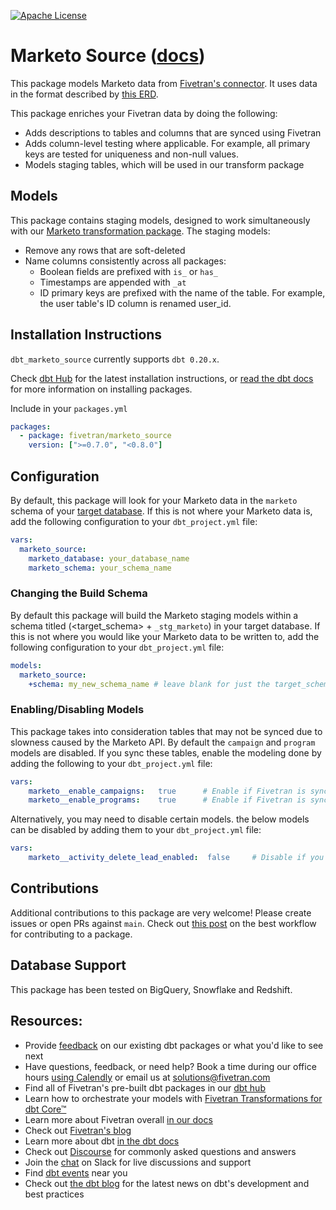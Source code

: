 [![Apache License](https://img.shields.io/badge/License-Apache%202.0-blue.svg)](https://opensource.org/licenses/Apache-2.0)
# Marketo Source ([docs](https://fivetran-dbt-marketo.netlify.app/#!/overview))

This package models Marketo data from [Fivetran's connector](https://fivetran.com/docs/applications/marketo). It uses data in the format described by [this ERD](https://fivetran.com/docs/applications/marketo#schema).

This package enriches your Fivetran data by doing the following:

* Adds descriptions to tables and columns that are synced using Fivetran
* Adds column-level testing where applicable. For example, all primary keys are tested for uniqueness and non-null values.
* Models staging tables, which will be used in our transform package

## Models

This package contains staging models, designed to work simultaneously with our [Marketo transformation package](https://github.com/fivetran/dbt_marketo). The staging models:

* Remove any rows that are soft-deleted
* Name columns consistently across all packages:
  * Boolean fields are prefixed with `is_` or `has_`
  * Timestamps are appended with `_at`
  * ID primary keys are prefixed with the name of the table. For example, the user table's ID column is renamed user_id.

## Installation Instructions
`dbt_marketo_source` currently supports `dbt 0.20.x`.

Check [dbt Hub](https://hub.getdbt.com/) for the latest installation instructions, or [read the dbt docs](https://docs.getdbt.com/docs/package-management) for more information on installing packages.

Include in your `packages.yml`

```yaml
packages:
  - package: fivetran/marketo_source
    version: [">=0.7.0", "<0.8.0"]
```

## Configuration
By default, this package will look for your Marketo data in the `marketo` schema of your [target database](https://docs.getdbt.com/docs/running-a-dbt-project/using-the-command-line-interface/configure-your-profile). If this is not where your Marketo data is, add the following configuration to your `dbt_project.yml` file:

```yml
vars:
  marketo_source:
    marketo_database: your_database_name
    marketo_schema: your_schema_name 
```

### Changing the Build Schema
By default this package will build the Marketo staging models within a schema titled (<target_schema> + `_stg_marketo`) in your target database. If this is not where you would like your Marketo data to be written to, add the following configuration to your `dbt_project.yml` file:

```yml
models:
  marketo_source:
    +schema: my_new_schema_name # leave blank for just the target_schema
```

### Enabling/Disabling Models
This package takes into consideration tables that may not be synced due to slowness caused by the Marketo API. By default the `campaign` and `program` models are disabled. If you sync these tables, enable the modeling done by adding the following to your `dbt_project.yml` file:
```yml
vars:
    marketo__enable_campaigns:   true      # Enable if Fivetran is syncing the campaign table
    marketo__enable_programs:    true      # Enable if Fivetran is syncing the program table
```

Alternatively, you may need to disable certain models. the below models can be disabled by adding them to your `dbt_project.yml` file:
```yml
vars:
    marketo__activity_delete_lead_enabled:  false     # Disable if you do not have the activity_delete_lead table 
```
## Contributions

Additional contributions to this package are very welcome! Please create issues
or open PRs against `main`. Check out 
[this post](https://discourse.getdbt.com/t/contributing-to-a-dbt-package/657) 
on the best workflow for contributing to a package.

## Database Support
This package has been tested on BigQuery, Snowflake and Redshift.

## Resources:
- Provide [feedback](https://www.surveymonkey.com/r/DQ7K7WW) on our existing dbt packages or what you'd like to see next
- Have questions, feedback, or need help? Book a time during our office hours [using Calendly](https://calendly.com/fivetran-solutions-team/fivetran-solutions-team-office-hours) or email us at solutions@fivetran.com
- Find all of Fivetran's pre-built dbt packages in our [dbt hub](https://hub.getdbt.com/fivetran/)
- Learn how to orchestrate your models with [Fivetran Transformations for dbt Core™](https://fivetran.com/docs/transformations/dbt)
- Learn more about Fivetran overall [in our docs](https://fivetran.com/docs)
- Check out [Fivetran's blog](https://fivetran.com/blog)
- Learn more about dbt [in the dbt docs](https://docs.getdbt.com/docs/introduction)
- Check out [Discourse](https://discourse.getdbt.com/) for commonly asked questions and answers
- Join the [chat](http://slack.getdbt.com/) on Slack for live discussions and support
- Find [dbt events](https://events.getdbt.com) near you
- Check out [the dbt blog](https://blog.getdbt.com/) for the latest news on dbt's development and best practices
